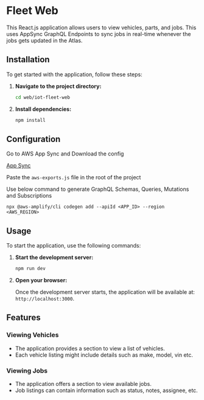 # Fleet Web

This React.js application allows users to view vehicles, parts, and jobs. This uses AppSync GraphQL Endpoints to sync jobs in real-time whenever the jobs gets updated in the Atlas. 

## Installation

To get started with the application, follow these steps:

1. **Navigate to the project directory:**

    ```bash
    cd web/iot-fleet-web
    ```

2. **Install dependencies:**

    ```bash
    npm install
    ```

## Configuration

Go to AWS App Sync and Download the config

[App Sync](../images/app-sync-config.png)

Paste the `aws-exports.js` file in the root of the project

Use below command to generate GraphQL Schemas, Queries, Mutations and Subscriptions 

```
npx @aws-amplify/cli codegen add --apiId <APP_ID> --region <AWS_REGION>
```



## Usage

To start the application, use the following commands:

1. **Start the development server:**

    ```bash
    npm run dev
    ```

2. **Open your browser:**

    Once the development server starts, the application will be available at: `http://localhost:3000`.

  
## Features

### Viewing Vehicles

- The application provides a section to view a list of vehicles.
- Each vehicle listing might include details such as make, model, vin etc.

### Viewing Jobs

- The application offers a section to view available jobs.
- Job listings can contain information such as status, notes, assignee, etc.

